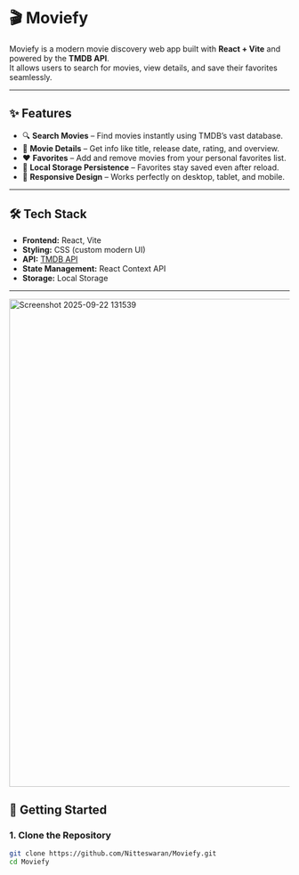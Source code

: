 # 🎬 Moviefy

Moviefy is a modern movie discovery web app built with **React + Vite** and powered by the **TMDB API**.  
It allows users to search for movies, view details, and save their favorites seamlessly.

---

## ✨ Features
- 🔍 **Search Movies** – Find movies instantly using TMDB’s vast database.  
- 🎥 **Movie Details** – Get info like title, release date, rating, and overview.  
- ❤️ **Favorites** – Add and remove movies from your personal favorites list.  
- 💾 **Local Storage Persistence** – Favorites stay saved even after reload.  
- 📱 **Responsive Design** – Works perfectly on desktop, tablet, and mobile.  

---

## 🛠️ Tech Stack
- **Frontend:** React, Vite  
- **Styling:** CSS (custom modern UI)  
- **API:** [TMDB API](https://www.themoviedb.org/documentation/api)  
- **State Management:** React Context API  
- **Storage:** Local Storage  

---

<img width="1867" height="877" alt="Screenshot 2025-09-22 131539" src="https://github.com/user-attachments/assets/190da306-a9cc-453d-8e68-7a59546f8e2f" />

## 🚀 Getting Started

### 1. Clone the Repository
```bash
git clone https://github.com/Nitteswaran/Moviefy.git
cd Moviefy


